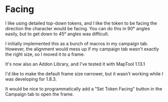 # Facing
I like using detailed top-down tokens, and I like the token to be facing the direction the character would be facing. You can do this in 90° angles easily, but to get down to 45° angles was difficult.

I initially implemented this as a bunch of macros in my campaign tab. However, the alignment would mess up if my campaign tab wasn't exactly the right size, so I moved it to a frame.

It's now also an Addon Library, and I've tested it with MapTool 1.13.1

I'd like to make the default frame size narrower, but it wasn't working while I was developing for 1.8.3.

It would be nice to programmatically add a "Set Token Facing" button in the Campaign tab to open the frame.
